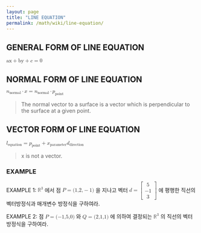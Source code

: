 ```yaml
---
layout: page
title: "LINE EQUATION"
permalink: /math/wiki/line-equation/
---
```


## GENERAL FORM OF LINE EQUATION

<math xmlns="http://www.w3.org/1998/Math/MathML">
 <semantics>
  <mrow>
   <mrow>
    <mi mathvariant="italic">ax</mi>
    <mo stretchy="false">+</mo>
    <mi mathvariant="italic">by</mi>
    <mo stretchy="false">+</mo>
    <mi>c</mi>
   </mrow>
   <mo stretchy="false">=</mo>
   <mn>0</mn>
  </mrow>
  <annotation encoding="StarMath 5.0">ax + by + c = 0</annotation>
 </semantics>
</math>

## NORMAL FORM OF LINE EQUATION

<math xmlns="http://www.w3.org/1998/Math/MathML">
 <semantics>
  <mrow>
   <mrow>
    <msub>
     <mstyle mathvariant="bold">
      <mi>n</mi>
     </mstyle>
     <mstyle mathvariant="italic">
      <mtext>normal</mtext>
     </mstyle>
    </msub>
    <mo stretchy="false">⋅</mo>
    <mstyle mathvariant="bold">
     <mi>x</mi>
    </mstyle>
   </mrow>
   <mo stretchy="false">=</mo>
   <mrow>
    <msub>
     <mstyle mathvariant="bold">
      <mi>n</mi>
     </mstyle>
     <mstyle mathvariant="italic">
      <mtext>normal</mtext>
     </mstyle>
    </msub>
    <mo stretchy="false">⋅</mo>
    <msub>
     <mstyle mathvariant="bold">
      <mi>p</mi>
     </mstyle>
     <mstyle mathvariant="italic">
      <mtext>point</mtext>
     </mstyle>
    </msub>
   </mrow>
  </mrow>
 </semantics>
</math>

> The normal vector to a surface is a vector which is perpendicular to the surface at a given point.

## VECTOR FORM OF LINE EQUATION

<math xmlns="http://www.w3.org/1998/Math/MathML">
 <semantics>
  <mrow>
   <mrow>
    <msub>
     <mstyle mathvariant="bold">
      <mi>l</mi>
     </mstyle>
     <mstyle mathvariant="italic">
      <mtext>equation</mtext>
     </mstyle>
    </msub>
    <mo stretchy="false">=</mo>
    <mrow>
     <msub>
      <mstyle mathvariant="bold">
       <mi>p</mi>
      </mstyle>
      <mstyle mathvariant="italic">
       <mtext>point</mtext>
      </mstyle>
     </msub>
     <mo stretchy="false">+</mo>
     <msub>
      <mi>x</mi>
      <mstyle mathvariant="italic">
       <mi mathvariant="italic">parameter</mi>
      </mstyle>
     </msub>
    </mrow>
   </mrow>
   <msub>
    <mstyle mathvariant="bold">
     <mi>d</mi>
    </mstyle>
    <mstyle mathvariant="italic">
     <mtext>direction</mtext>
    </mstyle>
   </msub>
  </mrow>
 </semantics>
</math>

> x is not a vector.

### EXAMPLE

EXAMPLE 1: <math><semantics><msup><mi mathvariant="normal">ℝ</mi><mn>3</mn></msup></semantics></math> 에서 점 <math><semantics><mrow><mi>P</mi><mo stretchy="false">=</mo><mrow><mo fence="true" stretchy="false">(</mo><mrow><mrow><mn>1</mn><mi>,</mi><mn>2</mn><mrow><mi>,</mi><mo stretchy="false">−</mo><mn>1</mn></mrow></mrow></mrow><mo fence="true" stretchy="false">)</mo></mrow></mrow></semantics></math> 을 지나고 벡터 <math><semantics><mrow><mstyle mathvariant="bold"><mi>d</mi></mstyle><mo stretchy="false">=</mo><mrow><mo fence="true" stretchy="true">[</mo><mrow><mtable><mtr><mtd><mn>5</mn></mtd></mtr><mtr><mtd><mrow><mo stretchy="false">−</mo><mn>1</mn></mrow></mtd></mtr><mtr><mtd><mn>3</mn></mtd></mtr></mtable></mrow><mo fence="true" stretchy="true">]</mo></mrow></mrow></semantics></math> 에 평행한 직선의 벡터방정식과 매개변수 방정식을 구하여라.

EXAMPLE 2: 점 <math><semantics><mrow><mi>P</mi><mo stretchy="false">=</mo><mrow><mo fence="true" stretchy="false">(</mo><mrow><mrow><mrow><mo stretchy="false">−</mo><mn>1</mn></mrow><mi>,</mi><mn>5</mn><mi>,</mi><mn>0</mn></mrow></mrow><mo fence="true" stretchy="false">)</mo></mrow></mrow></semantics></math> 와 <math><semantics><mrow><mi>Q</mi><mo stretchy="false">=</mo><mrow><mo fence="true" stretchy="false">(</mo><mrow><mrow><mn>2</mn><mi>,</mi><mn>1</mn><mi>,</mi><mn>1</mn></mrow></mrow><mo fence="true" stretchy="false">)</mo></mrow></mrow></semantics></math> 에 의하여 결정되는 <math><semantics><msup><mi mathvariant="normal">ℝ</mi><mn>3</mn></msup></semantics></math> 의 직선의 벡터방정식을 구하여라.

